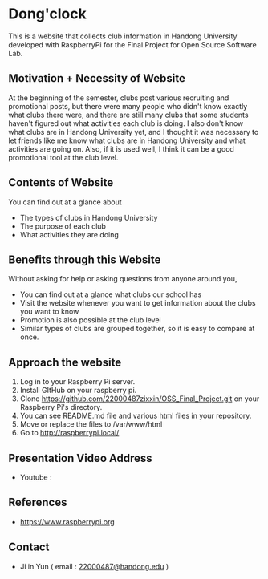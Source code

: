 # Dong'clock
This is a website that collects club information in Handong University developed with RaspberryPi for the Final Project for Open Source Software Lab.

## Motivation + Necessity of Website
At the beginning of the semester, clubs post various recruiting and promotional posts, but there were many people who didn't know exactly what clubs there were, and there are still many clubs that some students haven't figured out what activities each club is doing. I also don't know what clubs are in Handong University yet, and I thought it was necessary to let friends like me know what clubs are in Handong University and what activities are going on. Also, if it is used well, I think it can be a good promotional tool at the club level.

## Contents of Website
You can find out at a glance about 
* The types of clubs in Handong University
* The purpose of each club
* What activities they are doing

## Benefits through this Website
Without asking for help or asking questions from anyone around you, 
* You can find out at a glance what clubs our school has
* Visit the website whenever you want to get information about the clubs you want to know
* Promotion is also possible at the club level
* Similar types of clubs are grouped together, so it is easy to compare at once.

## Approach the website
1. Log in to your Raspberry Pi server.
2. Install GItHub on your raspberry pi.
3. Clone https://github.com/22000487zixxin/OSS_Final_Project.git on your Raspberry Pi's directory.
4. You can see README.md file and various html files in your repository.
5. Move or replace the files to /var/www/html
6. Go to http://raspberrypi.local/

## Presentation Video Address
* Youtube : 

## References
* https://www.raspberrypi.org

## Contact
* Ji in Yun ( email : 22000487@handong.edu )
